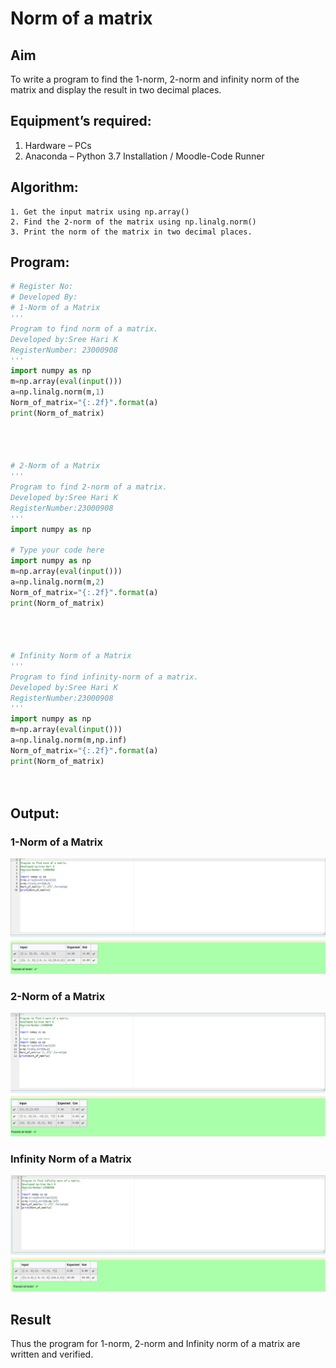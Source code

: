 # Norm of a matrix
## Aim
To write a program to find the 1-norm, 2-norm and infinity norm of the matrix and display the result in two decimal places.
## Equipment’s required:
1.	Hardware – PCs
2.	Anaconda – Python 3.7 Installation / Moodle-Code Runner
## Algorithm:
	1. Get the input matrix using np.array()   
    2. Find the 2-norm of the matrix using np.linalg.norm()
	3. Print the norm of the matrix in two decimal places.
## Program:
```Python
# Register No:
# Developed By:
# 1-Norm of a Matrix
'''
Program to find norm of a matrix.
Developed by:Sree Hari K
RegisterNumber: 23000908
'''
import numpy as np
m=np.array(eval(input()))
a=np.linalg.norm(m,1)
Norm_of_matrix="{:.2f}".format(a)
print(Norm_of_matrix)




# 2-Norm of a Matrix
'''
Program to find 2-norm of a matrix.
Developed by:Sree Hari K
RegisterNumber:23000908 
'''
import numpy as np

# Type your code here
import numpy as np
m=np.array(eval(input()))
a=np.linalg.norm(m,2)
Norm_of_matrix="{:.2f}".format(a)
print(Norm_of_matrix)




# Infinity Norm of a Matrix
'''
Program to find infinity-norm of a matrix.
Developed by:Sree Hari K
RegisterNumber:23000908 
'''
import numpy as np
m=np.array(eval(input()))
a=np.linalg.norm(m,np.inf)
Norm_of_matrix="{:.2f}".format(a)
print(Norm_of_matrix)




```
## Output:
### 1-Norm of a Matrix
![output](7.png)

### 2-Norm of a Matrix
![output](7+.png)

### Infinity Norm of a Matrix
![output](7++.png)

## Result
Thus the program for 1-norm, 2-norm and Infinity norm of a matrix are written and verified.

